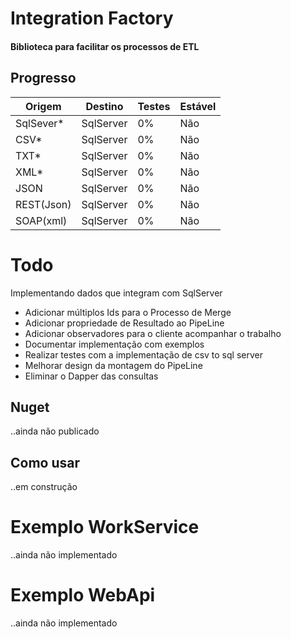 # Integration Factory
#### Biblioteca para facilitar os processos de ETL

## Progresso

Origem | Destino | Testes | Estável
------ | ------- | ----- | -------
SqlSever* | SqlServer | 0% | Não
CSV* | SqlServer | 0% | Não
TXT* | SqlServer | 0% | Não
XML* | SqlServer | 0% | Não
JSON | SqlServer | 0% | Não
REST(Json) | SqlServer | 0% | Não
SOAP(xml) | SqlServer | 0% | Não

# Todo
Implementando dados que integram com SqlServer
* Adicionar múltiplos Ids para o Processo de Merge
* Adicionar propriedade de Resultado ao PipeLine
* Adicionar observadores para o cliente acompanhar o trabalho
* Documentar implementação com exemplos
* Realizar testes com a implementação de csv to sql server
* Melhorar design da montagem do PipeLine
* Eliminar o Dapper das consultas


## Nuget
..ainda não publicado

## Como usar
..em construção

# Exemplo WorkService
..ainda não implementado

# Exemplo WebApi
..ainda não implementado
